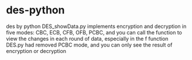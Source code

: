 # des-python
des by python
DES_showData.py implements encryption and decryption in five modes: CBC, ECB, CFB, OFB, PCBC, and you can call the function to view the changes in each round of data, especially in the f function  
DES.py had removed PCBC mode, and you can only see the result of encryption or decryption
